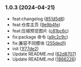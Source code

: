 ## <small>1.0.3 (2024-04-21)</small>

- feat:changelog ([851d5d8](https://github.com/chendaleiQ/vite-oss-upload/commit/851d5d8))
- feat:仓库主页 ([9e9b4fe](https://github.com/chendaleiQ/vite-oss-upload/commit/9e9b4fe))
- feat:压缩预览图片 ([c81bc6c](https://github.com/chendaleiQ/vite-oss-upload/commit/c81bc6c))
- fix:package 命令 ([a9c2c9c](https://github.com/chendaleiQ/vite-oss-upload/commit/a9c2c9c))
- fix:兼容不同模块 ([255ded1](https://github.com/chendaleiQ/vite-oss-upload/commit/255ded1))
- init ([1f77de2](https://github.com/chendaleiQ/vite-oss-upload/commit/1f77de2))
- Update README.md ([62d8707](https://github.com/chendaleiQ/vite-oss-upload/commit/62d8707))
- Update README.md ([1866226](https://github.com/chendaleiQ/vite-oss-upload/commit/1866226))
